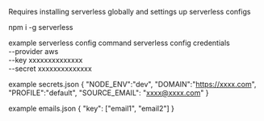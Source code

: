 Requires installing serverless globally and settings up serverless configs

npm i -g serverless

example serverless config command
serverless config credentials \
    --provider aws \
    --key xxxxxxxxxxxxxx \
    --secret xxxxxxxxxxxxxx

example secrets.json
{
  "NODE_ENV":"dev",
  "DOMAIN":"https://xxxx.com",
  "PROFILE":"default",
  "SOURCE_EMAIL": "xxxx@xxxx.com"
}

example emails.json
{
  "key": ["email1", "email2"]
}
